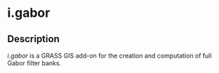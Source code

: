 # i.gabor

## Description

*i.gabor* is a GRASS GIS add-on for the creation and computation of full Gabor filter banks.




